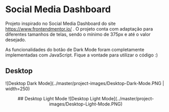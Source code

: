 # Social Media Dashboard

Projeto inspirado no Social Media Dashboard do site https://www.frontendmentor.io/ .
O projeto conta com adaptação para diferentes tamanhos de telas, sendo o mínimo de 375px e até o valor desejado.

As funcionalidades do botão de Dark Mode foram completamente implementadas com JavaScript.
Fique a vontade para utilizar o código :)


## Desktop
![Desktop Dark Mode](../master/project-images/Desktop-Dark-Mode.PNG | width=250)


<div align="center">
## Desktop Light Mode
![Desktop Light Mode](../master/project-images/Desktop-Light-Mode.PNG)
</div>
